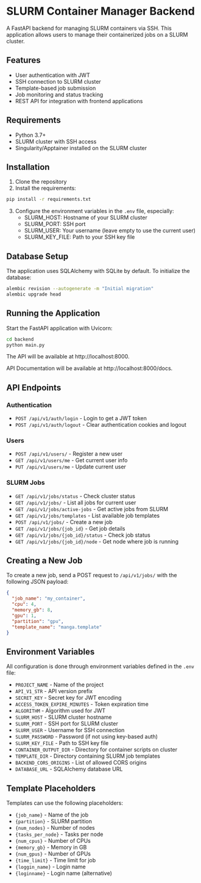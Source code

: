 # SLURM Container Manager Backend

A FastAPI backend for managing SLURM containers via SSH. This application allows users to manage their containerized jobs on a SLURM cluster.

## Features

- User authentication with JWT
- SSH connection to SLURM cluster
- Template-based job submission
- Job monitoring and status tracking
- REST API for integration with frontend applications

## Requirements

- Python 3.7+
- SLURM cluster with SSH access
- Singularity/Apptainer installed on the SLURM cluster

## Installation

1. Clone the repository
2. Install the requirements:

```bash
pip install -r requirements.txt
```

3. Configure the environment variables in the `.env` file, especially:
   - SLURM_HOST: Hostname of your SLURM cluster
   - SLURM_PORT: SSH port
   - SLURM_USER: Your username (leave empty to use the current user)
   - SLURM_KEY_FILE: Path to your SSH key file

## Database Setup

The application uses SQLAlchemy with SQLite by default. To initialize the database:

```bash
alembic revision --autogenerate -m "Initial migration"
alembic upgrade head
```

## Running the Application

Start the FastAPI application with Uvicorn:

```bash
cd backend
python main.py
```

The API will be available at http://localhost:8000.

API Documentation will be available at http://localhost:8000/docs.

## API Endpoints

### Authentication
- `POST /api/v1/auth/login` - Login to get a JWT token
- `POST /api/v1/auth/logout` - Clear authentication cookies and logout

### Users
- `POST /api/v1/users/` - Register a new user
- `GET /api/v1/users/me` - Get current user info
- `PUT /api/v1/users/me` - Update current user

### SLURM Jobs
- `GET /api/v1/jobs/status` - Check cluster status
- `GET /api/v1/jobs/` - List all jobs for current user
- `GET /api/v1/jobs/active-jobs` - Get active jobs from SLURM
- `GET /api/v1/jobs/templates` - List available job templates
- `POST /api/v1/jobs/` - Create a new job
- `GET /api/v1/jobs/{job_id}` - Get job details
- `GET /api/v1/jobs/{job_id}/status` - Check job status
- `GET /api/v1/jobs/{job_id}/node` - Get node where job is running

## Creating a New Job

To create a new job, send a POST request to `/api/v1/jobs/` with the following JSON payload:

```json
{
  "job_name": "my_container",
  "cpu": 4,
  "memory_gb": 8,
  "gpu": 1,
  "partition": "gpu",
  "template_name": "manga.template"
}
```

## Environment Variables

All configuration is done through environment variables defined in the `.env` file:

- `PROJECT_NAME` - Name of the project
- `API_V1_STR` - API version prefix
- `SECRET_KEY` - Secret key for JWT encoding
- `ACCESS_TOKEN_EXPIRE_MINUTES` - Token expiration time
- `ALGORITHM` - Algorithm used for JWT
- `SLURM_HOST` - SLURM cluster hostname
- `SLURM_PORT` - SSH port for SLURM cluster
- `SLURM_USER` - Username for SSH connection
- `SLURM_PASSWORD` - Password (if not using key-based auth)
- `SLURM_KEY_FILE` - Path to SSH key file
- `CONTAINER_OUTPUT_DIR` - Directory for container scripts on cluster
- `TEMPLATE_DIR` - Directory containing SLURM job templates
- `BACKEND_CORS_ORIGINS` - List of allowed CORS origins
- `DATABASE_URL` - SQLAlchemy database URL

## Template Placeholders

Templates can use the following placeholders:

- `{job_name}` - Name of the job
- `{partition}` - SLURM partition
- `{num_nodes}` - Number of nodes
- `{tasks_per_node}` - Tasks per node
- `{num_cpus}` - Number of CPUs
- `{memory_gb}` - Memory in GB
- `{num_gpus}` - Number of GPUs
- `{time_limit}` - Time limit for job
- `{loggin_name}` - Login name
- `{loginname}` - Login name (alternative)